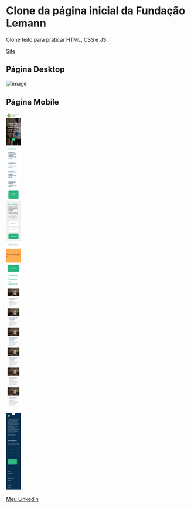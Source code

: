 # Clone da página inicial da Fundação Lemann

 Clone feito para praticar HTML, CSS e JS.

[Site](https://kaio-matos.github.io/clone_index_fundacaoLemann/)


## Página Desktop

 ![image](./README/All-page.png)
 

## Página Mobile

 ![image](./README/All-page-responsive.png)


[Meu Linkedin](https://www.linkedin.com/in/kaio-matos-9532271a5)
